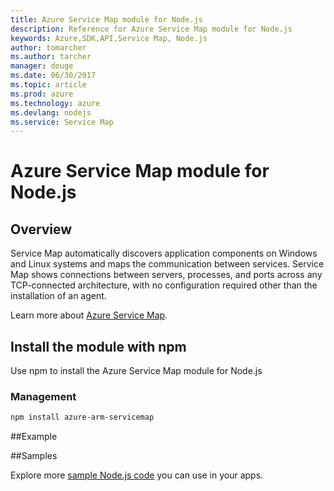 ```yaml
---
title: Azure Service Map module for Node.js
description: Reference for Azure Service Map module for Node.js
keywords: Azure,SDK,API,Service Map, Node.js
author: tomarcher
ms.author: tarcher
manager: douge
ms.date: 06/30/2017
ms.topic: article
ms.prod: azure
ms.technology: azure
ms.devlang: nodejs
ms.service: Service Map
---
```


# Azure Service Map module for Node.js

## Overview

Service Map automatically discovers application components on Windows and Linux systems and maps the communication between services. Service Map shows connections between servers, processes, and ports across any TCP-connected architecture, with no configuration required other than the installation of an agent.

Learn more about [Azure Service Map](https://docs.microsoft.com/en-us/azure/operations-management-suite/operations-management-suite-service-map).

## Install the module with npm

Use npm to install the Azure Service Map module for Node.js

### Management

```bash
npm install azure-arm-servicemap
```

##Example

##Samples

Explore more [sample Node.js code](https://azure.microsoft.com/resources/samples/?platform=nodejs) you can use in your apps.